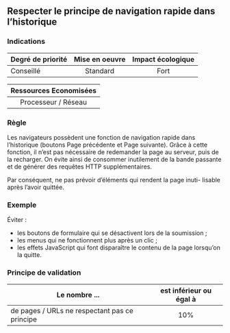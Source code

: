 ## Respecter le principe de navigation rapide dans l’historique

### Indications
| Degré de priorité |      Mise en oeuvre       |  Impact écologique    | 
|-------------------|:-------------------------:|:---------------------:|
| Conseillé         | Standard                  | Fort                  | 


|Ressources Economisées                                      |
|:----------------------------------------------------------:|
|Processeur / Réseau    |

### Règle
Les navigateurs possèdent une fonction de navigation rapide dans l’historique (boutons Page précédente et Page suivante). Grâce à cette fonction, il n’est pas nécessaire de redemander la page au serveur, puis de la recharger. On évite ainsi de consommer inutilement de la bande passante et de générer des requêtes HTTP supplémentaires.

Par conséquent, ne pas prévoir d’éléments qui rendent la page inuti- lisable après l’avoir quittée.

### Exemple
Éviter :
 - les boutons de formulaire qui se désactivent lors de la soumission ;
 - les menus qui ne fonctionnent plus après un clic ; 
 - les effets JavaScript qui font disparaître le contenu de la page lorsqu’on la quitte.

### Principe de validation

| Le nombre ...     | est inférieur ou égal à   |  
|-------------------|:-------------------------:|
| de pages / URLs ne respectant pas ce principe  |  10% |
